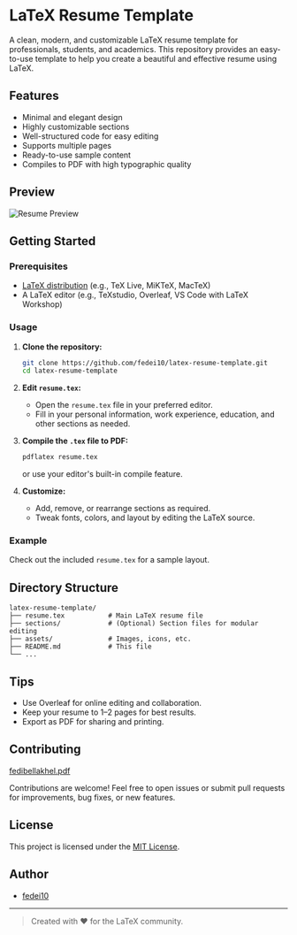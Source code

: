 # LaTeX Resume Template

A clean, modern, and customizable LaTeX resume template for professionals, students, and academics. This repository provides an easy-to-use template to help you create a beautiful and effective resume using LaTeX.

## Features

- Minimal and elegant design
- Highly customizable sections
- Well-structured code for easy editing
- Supports multiple pages
- Ready-to-use sample content
- Compiles to PDF with high typographic quality

## Preview

![Resume Preview](preview.png) <!-- Replace with your actual preview image if available -->

## Getting Started

### Prerequisites

- [LaTeX distribution](https://www.latex-project.org/get/) (e.g., TeX Live, MiKTeX, MacTeX)
- A LaTeX editor (e.g., TeXstudio, Overleaf, VS Code with LaTeX Workshop)

### Usage

1. **Clone the repository:**
    ```bash
    git clone https://github.com/fedei10/latex-resume-template.git
    cd latex-resume-template
    ```

2. **Edit `resume.tex`:**
    - Open the `resume.tex` file in your preferred editor.
    - Fill in your personal information, work experience, education, and other sections as needed.

3. **Compile the `.tex` file to PDF:**
    ```bash
    pdflatex resume.tex
    ```
    or use your editor's built-in compile feature.

4. **Customize:**
    - Add, remove, or rearrange sections as required.
    - Tweak fonts, colors, and layout by editing the LaTeX source.

### Example

Check out the included `resume.tex` for a sample layout.

## Directory Structure

```
latex-resume-template/
├── resume.tex           # Main LaTeX resume file
├── sections/            # (Optional) Section files for modular editing
├── assets/              # Images, icons, etc.
├── README.md            # This file
└── ...
```

## Tips

- Use Overleaf for online editing and collaboration.
- Keep your resume to 1–2 pages for best results.
- Export as PDF for sharing and printing.

## Contributing



[fedibellakhel.pdf](https://github.com/user-attachments/files/20786747/fedibellakhel.pdf)



Contributions are welcome! Feel free to open issues or submit pull requests for improvements, bug fixes, or new features.

## License

This project is licensed under the [MIT License](LICENSE).

## Author

- [fedei10](https://github.com/fedei10)

---

> Created with ♥ for the LaTeX community.
